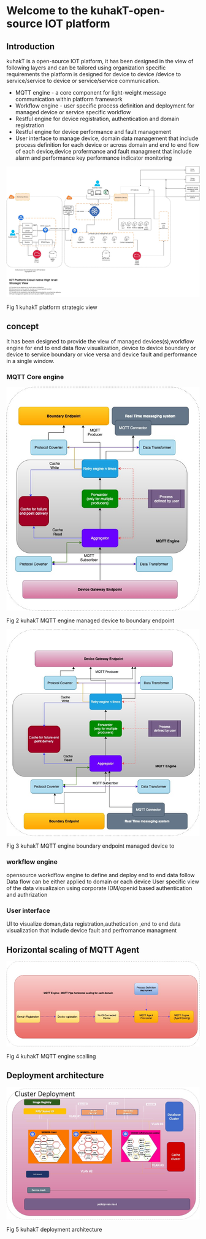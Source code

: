 # Welcome to the kuhakT-open-source IOT platform

## Introduction
kuhakT is a open-source IOT platform, it has been designed in the view of following layers and can be tailored using organization specific requirements
the platform is designed for device to device /device to service/service to device or service/service communication.
* MQTT engine - a core component for light-weight message communication within platform framework
* Workflow engine - user specific process definition and deployment for managed device or service specific workflow
* Restful engine for device registration, authentication and domain registration
* Restful engine for device performance and fault management
* User interface to manage device, domain data management that include process definition for each device or across domain and end to end flow of each device,device profermance and fault managment that include alarm and performance key performance indicator monitoring


![](images/IOT_platform_strategic_view.jpg)

Fig 1 kuhakT platform strategic view

## concept
It has been designed to provide the view of managed devices(s),workflow engine for end to end data flow visualization, device to device boundary or device to service boundary or vice versa and device fault and performance in a single window.

### MQTT Core engine
![](images/IOT_image_master-MQTT-engine.jpg)

Fig 2 kuhakT MQTT engine  managed device to boundary endpoint</c>

![](images/IOT_Strategic_updated-MQTT-reverse.jpg)

 Fig 3 kuhakT MQTT engine boundary endpoint managed device to
### workflow engine
opensource workdflow engine to define and deploy end to end data follow
Data flow can be either applied to domain or each device
User specific view of the data visualizaion using corporate IDM/openid based authentication and authrization

### User interface
UI to visualize doman,data registration,authetication ,end to end data visualization that include device fault and perfromance managment

## Horizontal scaling of MQTT Agent
![](images/IOT_Strategic_updated-MQTT-Scalling.jpg)

Fig 4 kuhakT MQTT engine scalling

## Deployment architecture
![](images/IOT_Strategic_updated-deployment.jpg)

Fig 5 kuhakT deployment architecture
